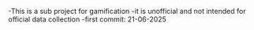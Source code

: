 -This is a sub project for gamification
-it is unofficial and not intended for official data collection
-first commit: 21-06-2025